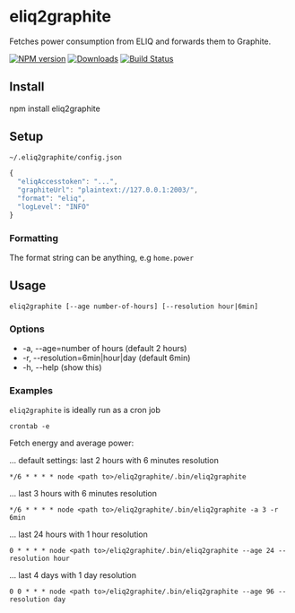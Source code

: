 # eliq2graphite
Fetches power consumption from ELIQ and forwards them to Graphite.

[![NPM version][npm-image]][npm-url] [![Downloads][downloads-image]][npm-url] [![Build Status][travis-image]][travis-url]

## Install
npm install eliq2graphite

## Setup

```Bash
~/.eliq2graphite/config.json
```

```Javascript
{
  "eliqAccesstoken": "...",
  "graphiteUrl": "plaintext://127.0.0.1:2003/",
  "format": "eliq",
  "logLevel": "INFO"
}
```
### Formatting
The format string can be anything, e.g ``home.power``

## Usage

```
eliq2graphite [--age number-of-hours] [--resolution hour|6min]
```

### Options

* -a, --age=number of hours (default 2 hours)
* -r, --resolution=6min|hour|day (default 6min)
* -h, --help (show this)


### Examples

``eliq2graphite`` is ideally run as a cron job

```
crontab -e
```

Fetch energy and average power:

... default settings: last 2 hours with 6 minutes resolution
```
*/6 * * * * node <path to>/eliq2graphite/.bin/eliq2graphite
```

... last 3 hours with 6 minutes resolution
```
*/6 * * * * node <path to>/eliq2graphite/.bin/eliq2graphite -a 3 -r 6min
```

... last 24 hours with 1 hour resolution
```
0 * * * * node <path to>/eliq2graphite/.bin/eliq2graphite --age 24 --resolution hour
```

... last 4 days with 1 day resolution
```
0 0 * * * node <path to>/eliq2graphite/.bin/eliq2graphite --age 96 --resolution day
```

[npm-url]: https://npmjs.org/package/eliq2graphite
[downloads-image]: http://img.shields.io/npm/dm/eliq2graphite.svg
[npm-image]: http://img.shields.io/npm/v/eliq2graphite.svg
[travis-url]: https://travis-ci.org/ashpool/eliq2graphite
[travis-image]: http://img.shields.io/travis/ashpool/eliq2graphite.svg
